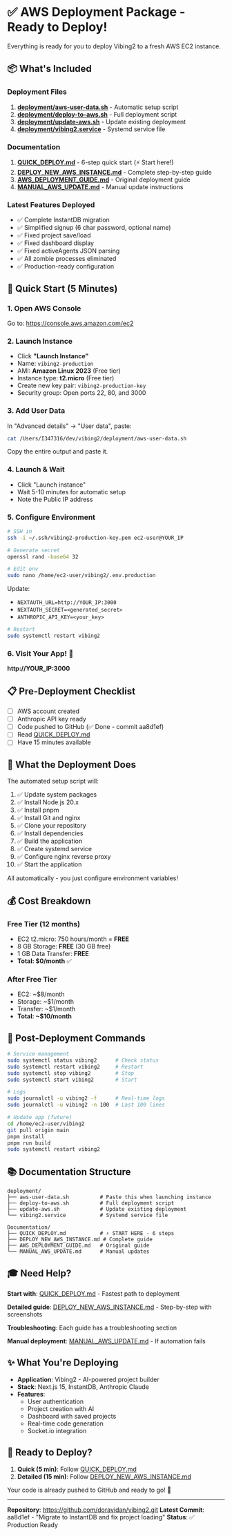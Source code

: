 # ✅ AWS Deployment Package - Ready to Deploy!

Everything is ready for you to deploy Vibing2 to a fresh AWS EC2 instance.

## 📦 What's Included

### Deployment Files
1. **[deployment/aws-user-data.sh](deployment/aws-user-data.sh)** - Automatic setup script
2. **[deployment/deploy-to-aws.sh](deployment/deploy-to-aws.sh)** - Full deployment script
3. **[deployment/update-aws.sh](deployment/update-aws.sh)** - Update existing deployment
4. **[deployment/vibing2.service](deployment/vibing2.service)** - Systemd service file

### Documentation
1. **[QUICK_DEPLOY.md](QUICK_DEPLOY.md)** - 6-step quick start (⚡ Start here!)
2. **[DEPLOY_NEW_AWS_INSTANCE.md](DEPLOY_NEW_AWS_INSTANCE.md)** - Complete step-by-step guide
3. **[AWS_DEPLOYMENT_GUIDE.md](AWS_DEPLOYMENT_GUIDE.md)** - Original deployment guide
4. **[MANUAL_AWS_UPDATE.md](MANUAL_AWS_UPDATE.md)** - Manual update instructions

### Latest Features Deployed
- ✅ Complete InstantDB migration
- ✅ Simplified signup (6 char password, optional name)
- ✅ Fixed project save/load
- ✅ Fixed dashboard display
- ✅ Fixed activeAgents JSON parsing
- ✅ All zombie processes eliminated
- ✅ Production-ready configuration

## 🚀 Quick Start (5 Minutes)

### 1. Open AWS Console
Go to: https://console.aws.amazon.com/ec2

### 2. Launch Instance
- Click **"Launch Instance"**
- Name: `vibing2-production`
- AMI: **Amazon Linux 2023** (Free tier)
- Instance type: **t2.micro** (Free tier)
- Create new key pair: `vibing2-production-key`
- Security group: Open ports 22, 80, and 3000

### 3. Add User Data
In "Advanced details" → "User data", paste:

```bash
cat /Users/I347316/dev/vibing2/deployment/aws-user-data.sh
```

Copy the entire output and paste it.

### 4. Launch & Wait
- Click "Launch instance"
- Wait 5-10 minutes for automatic setup
- Note the Public IP address

### 5. Configure Environment
```bash
# SSH in
ssh -i ~/.ssh/vibing2-production-key.pem ec2-user@YOUR_IP

# Generate secret
openssl rand -base64 32

# Edit env
sudo nano /home/ec2-user/vibing2/.env.production
```

Update:
- `NEXTAUTH_URL=http://YOUR_IP:3000`
- `NEXTAUTH_SECRET=<generated_secret>`
- `ANTHROPIC_API_KEY=<your_key>`

```bash
# Restart
sudo systemctl restart vibing2
```

### 6. Visit Your App! 🎉
**http://YOUR_IP:3000**

## 📋 Pre-Deployment Checklist

- [ ] AWS account created
- [ ] Anthropic API key ready
- [ ] Code pushed to GitHub (✅ Done - commit aa8d1ef)
- [ ] Read [QUICK_DEPLOY.md](QUICK_DEPLOY.md)
- [ ] Have 15 minutes available

## 🎯 What the Deployment Does

The automated setup script will:
1. ✅ Update system packages
2. ✅ Install Node.js 20.x
3. ✅ Install pnpm
4. ✅ Install Git and nginx
5. ✅ Clone your repository
6. ✅ Install dependencies
7. ✅ Build the application
8. ✅ Create systemd service
9. ✅ Configure nginx reverse proxy
10. ✅ Start the application

All automatically - you just configure environment variables!

## 💰 Cost Breakdown

### Free Tier (12 months)
- EC2 t2.micro: 750 hours/month = **FREE**
- 8 GB Storage: **FREE** (30 GB free)
- 1 GB Data Transfer: **FREE**
- **Total: $0/month** ✅

### After Free Tier
- EC2: ~$8/month
- Storage: ~$1/month
- Transfer: ~$1/month
- **Total: ~$10/month**

## 🔧 Post-Deployment Commands

```bash
# Service management
sudo systemctl status vibing2      # Check status
sudo systemctl restart vibing2     # Restart
sudo systemctl stop vibing2        # Stop
sudo systemctl start vibing2       # Start

# Logs
sudo journalctl -u vibing2 -f      # Real-time logs
sudo journalctl -u vibing2 -n 100  # Last 100 lines

# Update app (future)
cd /home/ec2-user/vibing2
git pull origin main
pnpm install
pnpm run build
sudo systemctl restart vibing2
```

## 📚 Documentation Structure

```
deployment/
├── aws-user-data.sh          # Paste this when launching instance
├── deploy-to-aws.sh          # Full deployment script
├── update-aws.sh             # Update existing deployment
└── vibing2.service           # Systemd service file

Documentation/
├── QUICK_DEPLOY.md           # ⚡ START HERE - 6 steps
├── DEPLOY_NEW_AWS_INSTANCE.md # Complete guide
├── AWS_DEPLOYMENT_GUIDE.md   # Original guide
└── MANUAL_AWS_UPDATE.md      # Manual updates
```

## 🎓 Need Help?

**Start with**: [QUICK_DEPLOY.md](QUICK_DEPLOY.md) - Fastest path to deployment

**Detailed guide**: [DEPLOY_NEW_AWS_INSTANCE.md](DEPLOY_NEW_AWS_INSTANCE.md) - Step-by-step with screenshots

**Troubleshooting**: Each guide has a troubleshooting section

**Manual deployment**: [MANUAL_AWS_UPDATE.md](MANUAL_AWS_UPDATE.md) - If automation fails

## ✨ What You're Deploying

- **Application**: Vibing2 - AI-powered project builder
- **Stack**: Next.js 15, InstantDB, Anthropic Claude
- **Features**:
  - User authentication
  - Project creation with AI
  - Dashboard with saved projects
  - Real-time code generation
  - Socket.io integration

## 🚀 Ready to Deploy?

1. **Quick (5 min)**: Follow [QUICK_DEPLOY.md](QUICK_DEPLOY.md)
2. **Detailed (15 min)**: Follow [DEPLOY_NEW_AWS_INSTANCE.md](DEPLOY_NEW_AWS_INSTANCE.md)

Your code is already pushed to GitHub and ready to go! 🎉

---

**Repository**: https://github.com/doravidan/vibing2.git
**Latest Commit**: aa8d1ef - "Migrate to InstantDB and fix project loading"
**Status**: ✅ Production Ready